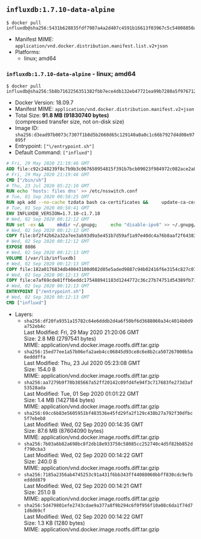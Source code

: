 ## `influxdb:1.7.10-data-alpine`

```console
$ docker pull influxdb@sha256:5431b628835fdf7987a4a2d407c4591b16613f03967c5c54008850a4768d2c6f
```

-	Manifest MIME: `application/vnd.docker.distribution.manifest.list.v2+json`
-	Platforms:
	-	linux; amd64

### `influxdb:1.7.10-data-alpine` - linux; amd64

```console
$ docker pull influxdb@sha256:5b8b7162256351382fbb7ece4db132eb47721ea99b7280a5f97671270fc9ac02
```

-	Docker Version: 18.09.7
-	Manifest MIME: `application/vnd.docker.distribution.manifest.v2+json`
-	Total Size: **91.8 MB (91830740 bytes)**  
	(compressed transfer size, not on-disk size)
-	Image ID: `sha256:d3ead97b0073c7307f1b8d5b2660d65c129140a0a0c1c66b7927d4d08e97895f`
-	Entrypoint: `["\/entrypoint.sh"]`
-	Default Command: `["influxd"]`

```dockerfile
# Fri, 29 May 2020 21:19:46 GMT
ADD file:c92c248239f8c7b9b3c067650954815f391b7bcb09023f984972c082ace2a8d0 in / 
# Fri, 29 May 2020 21:19:46 GMT
CMD ["/bin/sh"]
# Thu, 23 Jul 2020 05:22:10 GMT
RUN echo 'hosts: files dns' >> /etc/nsswitch.conf
# Tue, 01 Sep 2020 00:58:25 GMT
RUN apk add --no-cache tzdata bash ca-certificates &&     update-ca-certificates
# Tue, 01 Sep 2020 00:58:41 GMT
ENV INFLUXDB_VERSION=1.7.10-c1.7.10
# Wed, 02 Sep 2020 00:12:12 GMT
RUN set -ex &&     mkdir ~/.gnupg;     echo "disable-ipv6" >> ~/.gnupg/dirmngr.conf;     apk add --no-cache --virtual .build-deps wget gnupg tar &&     for key in         05CE15085FC09D18E99EFB22684A14CF2582E0C5 ;     do         gpg --keyserver ha.pool.sks-keyservers.net --recv-keys "$key" ||         gpg --keyserver pgp.mit.edu --recv-keys "$key" ||         gpg --keyserver keyserver.pgp.com --recv-keys "$key" ;     done &&     wget --no-verbose https://dl.influxdata.com/enterprise/releases/influxdb-data-${INFLUXDB_VERSION}-static_linux_amd64.tar.gz.asc &&     wget --no-verbose https://dl.influxdata.com/enterprise/releases/influxdb-data-${INFLUXDB_VERSION}-static_linux_amd64.tar.gz &&     gpg --batch --verify influxdb-data-${INFLUXDB_VERSION}-static_linux_amd64.tar.gz.asc influxdb-data-${INFLUXDB_VERSION}-static_linux_amd64.tar.gz &&     mkdir -p /usr/src &&     tar -C /usr/src -xzf influxdb-data-${INFLUXDB_VERSION}-static_linux_amd64.tar.gz &&     rm -f /usr/src/influxdb-*/influxdb.conf &&     chmod +x /usr/src/influxdb-*/* &&     cp -a /usr/src/influxdb-*/* /usr/bin/ &&     rm -rf *.tar.gz* /usr/src /root/.gnupg &&     apk del .build-deps
# Wed, 02 Sep 2020 00:12:12 GMT
COPY file:bf2f42b62a32a7ee3ab93d9a5e451b7d59af1a97e40dc4a76b8aaf2f64383d7a in /etc/influxdb/influxdb.conf 
# Wed, 02 Sep 2020 00:12:12 GMT
EXPOSE 8086
# Wed, 02 Sep 2020 00:12:13 GMT
VOLUME [/var/lib/influxdb]
# Wed, 02 Sep 2020 00:12:13 GMT
COPY file:182a0176834db40043100d082d05e5aded9887c94b02416f6e3154c827c07360 in /entrypoint.sh 
# Wed, 02 Sep 2020 00:12:13 GMT
COPY file:e7af69cde81ffb6eddc175488941183d1244772c36c27b74751d54389fb71701 in /init-influxdb.sh 
# Wed, 02 Sep 2020 00:12:13 GMT
ENTRYPOINT ["/entrypoint.sh"]
# Wed, 02 Sep 2020 00:12:13 GMT
CMD ["influxd"]
```

-	Layers:
	-	`sha256:df20fa9351a15782c64e6dddb2d4a6f50bf6d3688060a34c4014b0d9a752eb4c`  
		Last Modified: Fri, 29 May 2020 21:20:06 GMT  
		Size: 2.8 MB (2797541 bytes)  
		MIME: application/vnd.docker.image.rootfs.diff.tar.gzip
	-	`sha256:15ed77ee1a57b06efa2aeb4cc06845d93ce8c6e8b2ca507267000b5a6edddffa`  
		Last Modified: Thu, 23 Jul 2020 05:23:08 GMT  
		Size: 154.0 B  
		MIME: application/vnd.docker.image.rootfs.diff.tar.gzip
	-	`sha256:aa7279b9f70b385667a52ff20142c09fd4fe94f3c717683fe273d3af53528ada`  
		Last Modified: Tue, 01 Sep 2020 01:01:22 GMT  
		Size: 1.4 MB (1427184 bytes)  
		MIME: application/vnd.docker.image.rootfs.diff.tar.gzip
	-	`sha256:69cc6b83e5605951bf483536e45fd29fa2f129c438b27a792f30dfbc5f7ebeb8`  
		Last Modified: Wed, 02 Sep 2020 00:14:35 GMT  
		Size: 87.6 MB (87604090 bytes)  
		MIME: application/vnd.docker.image.rootfs.diff.tar.gzip
	-	`sha256:7b03a6b82a698bc8f2db18e933750c58085cc252740c4d5f82bb852df790cba3`  
		Last Modified: Wed, 02 Sep 2020 00:14:22 GMT  
		Size: 240.0 B  
		MIME: application/vnd.docker.image.rootfs.diff.tar.gzip
	-	`sha256:7185a2356ab4745253c91a431f6bb343ff44088060bbff830cdc9efbedddd879`  
		Last Modified: Wed, 02 Sep 2020 00:14:21 GMT  
		Size: 251.0 B  
		MIME: application/vnd.docker.image.rootfs.diff.tar.gzip
	-	`sha256:5d479801efe2743cdae9a377a8f9b294c6f0f956f10a08c6da1f74d71d6d69cf`  
		Last Modified: Wed, 02 Sep 2020 00:14:22 GMT  
		Size: 1.3 KB (1280 bytes)  
		MIME: application/vnd.docker.image.rootfs.diff.tar.gzip
